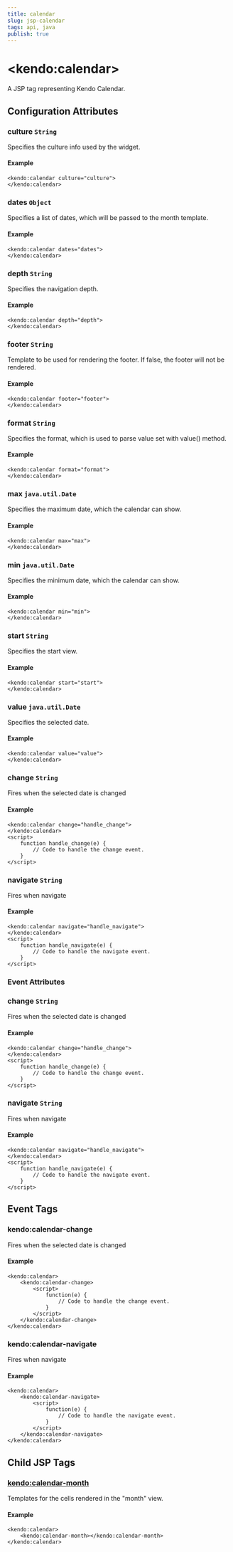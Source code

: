 ```yaml
---
title: calendar
slug: jsp-calendar
tags: api, java
publish: true
---
```


# \<kendo:calendar\>
A JSP tag representing Kendo Calendar.


## Configuration Attributes


### culture `String`

Specifies the culture info used by the widget.

#### Example
    <kendo:calendar culture="culture">
    </kendo:calendar>



### dates `Object`

Specifies a list of dates, which will be passed to the month template.

#### Example
    <kendo:calendar dates="dates">
    </kendo:calendar>



### depth `String`

Specifies the navigation depth.

#### Example
    <kendo:calendar depth="depth">
    </kendo:calendar>



### footer `String`

Template to be used for rendering the footer. If false, the footer will not be rendered.

#### Example
    <kendo:calendar footer="footer">
    </kendo:calendar>



### format `String`

Specifies the format, which is used to parse value set with value() method.

#### Example
    <kendo:calendar format="format">
    </kendo:calendar>



### max `java.util.Date`

Specifies the maximum date, which the calendar can show.

#### Example
    <kendo:calendar max="max">
    </kendo:calendar>



### min `java.util.Date`

Specifies the minimum date, which the calendar can show.

#### Example
    <kendo:calendar min="min">
    </kendo:calendar>



### start `String`

Specifies the start view.

#### Example
    <kendo:calendar start="start">
    </kendo:calendar>



### value `java.util.Date`

Specifies the selected date.

#### Example
    <kendo:calendar value="value">
    </kendo:calendar>



### change `String`

Fires when the selected date is changed

#### Example
    <kendo:calendar change="handle_change">
    </kendo:calendar>
    <script>
        function handle_change(e) {
            // Code to handle the change event.
        }
    </script>



### navigate `String`

Fires when navigate

#### Example
    <kendo:calendar navigate="handle_navigate">
    </kendo:calendar>
    <script>
        function handle_navigate(e) {
            // Code to handle the navigate event.
        }
    </script>



### Event Attributes


### change `String`

Fires when the selected date is changed

#### Example
    <kendo:calendar change="handle_change">
    </kendo:calendar>
    <script>
        function handle_change(e) {
            // Code to handle the change event.
        }
    </script>



### navigate `String`

Fires when navigate

#### Example
    <kendo:calendar navigate="handle_navigate">
    </kendo:calendar>
    <script>
        function handle_navigate(e) {
            // Code to handle the navigate event.
        }
    </script>


## Event Tags
 

### kendo:calendar-change

Fires when the selected date is changed

#### Example
    <kendo:calendar>
        <kendo:calendar-change>
            <script>
                function(e) {
                    // Code to handle the change event.
                }
            </script>
        </kendo:calendar-change>
    </kendo:calendar>

 

### kendo:calendar-navigate

Fires when navigate

#### Example
    <kendo:calendar>
        <kendo:calendar-navigate>
            <script>
                function(e) {
                    // Code to handle the navigate event.
                }
            </script>
        </kendo:calendar-navigate>
    </kendo:calendar>

 

## Child JSP Tags

### [kendo:calendar-month](/api/wrappers/jsp/calendar/month)

Templates for the cells rendered in the "month" view.

#### Example

    <kendo:calendar>
        <kendo:calendar-month></kendo:calendar-month>
    </kendo:calendar>
   
